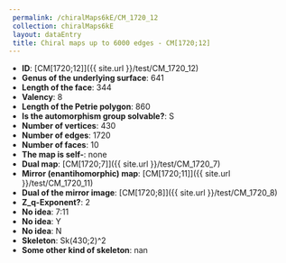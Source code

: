 ```yaml
--- 
 permalink: /chiralMaps6kE/CM_1720_12 
 collection: chiralMaps6kE
 layout: dataEntry
 title: Chiral maps up to 6000 edges - CM[1720;12]
---
```


- **ID**: [CM[1720;12]]({{ site.url }}/test/CM_1720_12)
- **Genus of the underlying surface**: 641
- **Length of the face**: 344
- **Valency**: 8
- **Length of the Petrie polygon**: 860
- **Is the automorphism group solvable?**: S
- **Number of vertices**: 430
- **Number of edges**: 1720
- **Number of faces**: 10
- **The map is self-**: none
- **Dual map**: [CM[1720;7]]({{ site.url }}/test/CM_1720_7)
- **Mirror (enantihomorphic) map**: [CM[1720;11]]({{ site.url }}/test/CM_1720_11)
- **Dual of the mirror image**: [CM[1720;8]]({{ site.url }}/test/CM_1720_8)
- **Z_q-Exponent?**: 2
- **No idea**:  7:11
- **No idea**: Y
- **No idea**: N
- **Skeleton**: Sk(430;2)^2
- **Some other kind of skeleton**: nan
